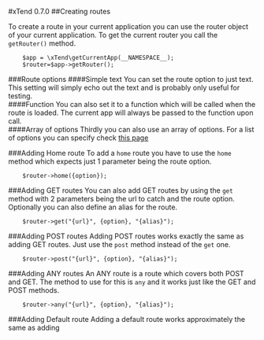#xTend 0.7.0
##Creating routes

To create a route in your current application you can use the router object of your current application. To get the current router you
call the `getRouter()` method.
```
    $app = \xTend\getCurrentApp(__NAMESPACE__);
    $router=$app->getRouter();
```

###Route options
####Simple text
You can set the route option to just text. This setting will simply echo out the text and is probably only useful for testing.  
####Function
You can also set it to a function which will be called when the route is loaded. The current app will always be passed to the function upon call.  
####Array of options
Thirdly you can also use an array of options. For a list of options you can specify check [this page](/0.7.x/14.a%20Route%20array%20options)  

###Adding Home route
To add a `home` route you have to use the `home` method which expects just 1 parameter being the route option.
```
    $router->home({option});
```

###Adding GET routes
You can also add GET routes by using the `get` method with 2 parameters being the url to catch and the route option. Optionally you can also define an alias for the route.
```
    $router->get("{url}", {option}, "{alias}");
```

###Adding POST routes
Adding POST routes works exactly the same as adding GET routes. Just use the `post` method instead of the `get` one.
```
    $router->post("{url}", {option}, "{alias}");
```

###Adding ANY routes
An ANY route is a route which covers both POST and GET. The method to use for this is `any` and it works just like the GET and POST methods.
```
    $router->any("{url}", {option}, "{alias}");
```

###Adding Default route
Adding a default route works approximately the same as adding
